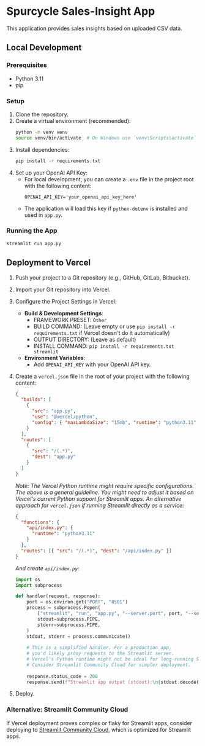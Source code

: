 # Spurcycle Sales-Insight App

This application provides sales insights based on uploaded CSV data.

## Local Development

### Prerequisites
- Python 3.11
- pip

### Setup
1. Clone the repository.
2. Create a virtual environment (recommended):
   ```bash
   python -m venv venv
   source venv/bin/activate  # On Windows use `venv\Scripts\activate`
   ```
3. Install dependencies:
   ```bash
   pip install -r requirements.txt
   ```
4. Set up your OpenAI API Key:
   - For local development, you can create a `.env` file in the project root with the following content:
     ```
     OPENAI_API_KEY='your_openai_api_key_here'
     ```
   - The application will load this key if `python-dotenv` is installed and used in `app.py`.

### Running the App
```bash
streamlit run app.py
```

## Deployment to Vercel

1. Push your project to a Git repository (e.g., GitHub, GitLab, Bitbucket).
2. Import your Git repository into Vercel.
3. Configure the Project Settings in Vercel:
   - **Build & Development Settings**:
     - FRAMEWORK PRESET: `Other`
     - BUILD COMMAND: (Leave empty or use `pip install -r requirements.txt` if Vercel doesn't do it automatically)
     - OUTPUT DIRECTORY: (Leave as default)
     - INSTALL COMMAND: `pip install -r requirements.txt streamlit`
   - **Environment Variables**:
     - Add `OPENAI_API_KEY` with your OpenAI API key.
4. Create a `vercel.json` file in the root of your project with the following content:
   ```json
   {
     "builds": [
       {
         "src": "app.py",
         "use": "@vercel/python",
         "config": { "maxLambdaSize": "15mb", "runtime": "python3.11" }
       }
     ],
     "routes": [
       {
         "src": "/(.*)",
         "dest": "app.py"
       }
     ]
   }
   ```
   *Note: The Vercel Python runtime might require specific configurations. The above is a general guideline. You might need to adjust it based on Vercel's current Python support for Streamlit apps. An alternative approach for `vercel.json` if running Streamlit directly as a service:*
   ```json
   {
     "functions": {
       "api/index.py": {
         "runtime": "python3.11"
       }
     },
     "routes": [{ "src": "/(.*)", "dest": "/api/index.py" }]
   }
   ```
   *And create `api/index.py`:*
   ```python
   import os
   import subprocess

   def handler(request, response):
       port = os.environ.get("PORT", "8501")
       process = subprocess.Popen(
           ["streamlit", "run", "app.py", "--server.port", port, "--server.headless", "true"],
           stdout=subprocess.PIPE,
           stderr=subprocess.PIPE,
       )
       stdout, stderr = process.communicate()
       
       # This is a simplified handler. For a production app, 
       # you'd likely proxy requests to the Streamlit server.
       # Vercel's Python runtime might not be ideal for long-running Streamlit apps directly.
       # Consider Streamlit Community Cloud for simpler deployment.
       
       response.status_code = 200
       response.send(f"Streamlit app output (stdout):\n{stdout.decode()}\n\nStderr:\n{stderr.decode()}")
   ```

5. Deploy.

### Alternative: Streamlit Community Cloud
If Vercel deployment proves complex or flaky for Streamlit apps, consider deploying to [Streamlit Community Cloud](https://streamlit.io/cloud), which is optimized for Streamlit apps.
